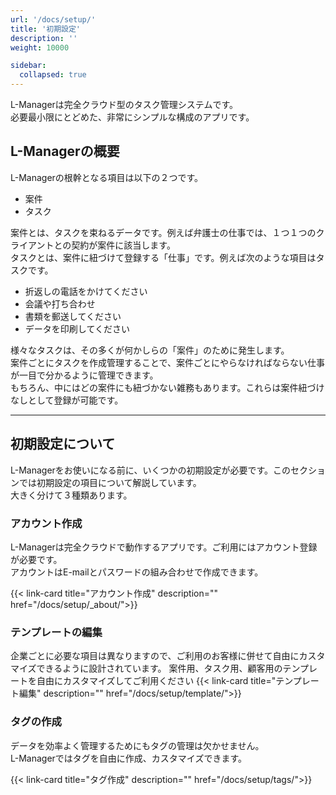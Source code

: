 ```yaml
---
url: '/docs/setup/'
title: '初期設定'
description: ''
weight: 10000

sidebar:
  collapsed: true
---
```


L-Managerは完全クラウド型のタスク管理システムです。  
必要最小限にとどめた、非常にシンプルな構成のアプリです。

## L-Managerの概要

L-Managerの根幹となる項目は以下の２つです。

- 案件
- タスク

案件とは、タスクを束ねるデータです。例えば弁護士の仕事では、１つ１つのクライアントとの契約が案件に該当します。  
タスクとは、案件に紐づけて登録する「仕事」です。例えば次のような項目はタスクです。

- 折返しの電話をかけてください
- 会議や打ち合わせ
- 書類を郵送してください
- データを印刷してください

様々なタスクは、その多くが何かしらの「案件」のために発生します。  
案件ごとにタスクを作成管理することで、案件ごとにやらなければならない仕事が一目で分かるように管理できます。  
もちろん、中にはどの案件にも紐づかない雑務もあります。これらは案件紐づけなしとして登録が可能です。

---

## 初期設定について

L-Managerをお使いになる前に、いくつかの初期設定が必要です。このセクションでは初期設定の項目について解説しています。  
大きく分けて３種類あります。

### アカウント作成

L-Managerは完全クラウドで動作するアプリです。ご利用にはアカウント登録が必要です。  
アカウントはE-mailとパスワードの組み合わせで作成できます。

{{< link-card title="アカウント作成"  description="" href="/docs/setup/_about/">}}

### テンプレートの編集

企業ごとに必要な項目は異なりますので、ご利用のお客様に併せて自由にカスタマイズできるように設計されています。
案件用、タスク用、顧客用のテンプレートを自由にカスタマイズしてご利用ください
{{< link-card title="テンプレート編集"  description="" href="/docs/setup/template/">}}

### タグの作成

データを効率よく管理するためにもタグの管理は欠かせません。  
L-Managerではタグを自由に作成、カスタマイズできます。

{{< link-card title="タグ作成"  description="" href="/docs/setup/tags/">}}
